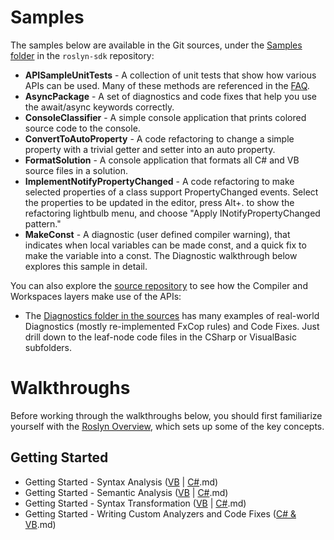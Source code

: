# Samples

The samples below are available in the Git sources, under the [Samples folder](https://github.com/dotnet/roslyn-sdk/tree/master/samples/) in the `roslyn-sdk` repository: 
* **APISampleUnitTests** - A collection of unit tests that show how various APIs can be used. Many of these methods are referenced in the [FAQ](https://github.com/dotnet/roslyn/blob/master/docs/wiki/FAQ.md). 
* **AsyncPackage** - A set of diagnostics and code fixes that help you use the await/async keywords correctly. 
* **ConsoleClassifier** - A simple console application that prints colored source code to the console. 
* **ConvertToAutoProperty** - A code refactoring to change a simple property with a trivial getter and setter into an auto property. 
* **FormatSolution** - A console application that formats all C# and VB source files in a solution. 
* **ImplementNotifyPropertyChanged** - A code refactoring to make selected properties of a class support PropertyChanged events. Select the properties to be updated in the editor, press Alt+. to show the refactoring lightbulb menu, and choose "Apply INotifyPropertyChanged pattern." 
* **MakeConst** - A diagnostic (user defined compiler warning), that indicates when local variables can be made const, and a quick fix to make the variable into a const. The Diagnostic walkthrough below explores this sample in detail.

You can also explore the [source repository](https://github.com/dotnet/roslyn/tree/master/src) to see how the Compiler and Workspaces layers make use of the APIs: 
* The [Diagnostics folder in the sources](https://github.com/dotnet/roslyn/tree/master/src/Diagnostics) has many examples of real-world Diagnostics (mostly re-implemented FxCop rules) and Code Fixes. Just drill down to the leaf-node code files in the CSharp or VisualBasic subfolders.

# Walkthroughs
Before working through the walkthroughs below, you should first familiarize yourself with the [Roslyn Overview](https://github.com/dotnet/roslyn/blob/master/docs/wiki/Roslyn-Overview.md), which sets up some of the key concepts.

## Getting Started
* Getting Started - Syntax Analysis ([VB](https://github.com/dotnet/roslyn/blob/master/docs/wiki/Getting-Started-VB-Syntax-Analysis) | [C#](https://github.com/dotnet/roslyn/blob/master/docs/wiki/Getting-Started-C%23-Syntax-Analysis).md)
* Getting Started - Semantic Analysis ([VB](https://github.com/dotnet/roslyn/blob/master/docs/wiki/Getting-Started-VB-Semantic-Analysis) | [C#](https://github.com/dotnet/roslyn/blob/master/docs/wiki/Getting-Started-C%23-Semantic-Analysis).md)
* Getting Started - Syntax Transformation ([VB](https://github.com/dotnet/roslyn/blob/master/docs/wiki/Getting-Started-VB-Syntax-Transformation) | [C#](https://github.com/dotnet/roslyn/blob/master/docs/wiki/Getting-Started-C%23-Syntax-Transformation).md)
* Getting Started - Writing Custom Analyzers and Code Fixes ([C# & VB](https://github.com/dotnet/roslyn/blob/master/docs/wiki/Getting-Started-Writing-a-Custom-Analyzer-&-Code-Fix).md)

